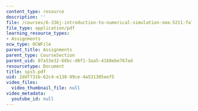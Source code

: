 ```yaml
---
content_type: resource
description: ''
file: /courses/6-336j-introduction-to-numerical-simulation-sma-5211-fall-2003/2ddf731b62c4e13899ce4a531305eef5_sps5.pdf
file_type: application/pdf
learning_resource_types:
- Assignments
ocw_type: OCWFile
parent_title: Assignments
parent_type: CourseSection
parent_uid: 07a53e32-68bc-d0f1-3aa5-4168ebe767ad
resourcetype: Document
title: sps5.pdf
uid: 2ddf731b-62c4-e138-99ce-4a531305eef5
video_files:
  video_thumbnail_file: null
video_metadata:
  youtube_id: null
---
```

